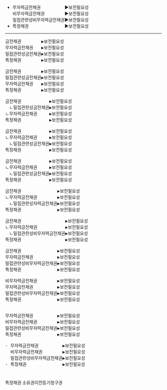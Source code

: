 ﻿<link rel="stylesheet" href="../_res/darkmode.css">




- 무자력금전채권ㅤㅤㅤㅤㅤㅤ▶<span class="r">보전필요성</span>  
  비무자력금전채권ㅤㅤㅤㅤㅤ▶<span class="t">보전필요성</span>  
  밀접관련성비무자력금전채권▶<span class="r">보전필요성</span>  
- 특정채권ㅤㅤㅤㅤㅤㅤㅤㅤㅤ▶<span class="r">보전필요성</span>  

---
<pre>
금전채권ㅤㅤㅤㅤㅤ▶<span class="t">보전필요성</span>  
무자력금전채권ㅤㅤ▶<span class="r">보전필요성</span>  
밀접관련성금전채권▶<span class="r">보전필요성</span>  
특정채권ㅤㅤㅤㅤㅤ▶<span class="r">보전필요성</span>  

금전채권ㅤㅤㅤㅤㅤ▶<span class="t">보전필요성</span>  
밀접관련성금전채권▶<span class="r">보전필요성</span>  
무자력금전채권ㅤㅤ▶<span class="r">보전필요성</span>  
특정채권ㅤㅤㅤㅤㅤ▶<span class="r">보전필요성</span>  

금전채권ㅤㅤㅤㅤㅤㅤㅤ▶<span class="t">보전필요성</span>  
ㅤㄴ밀접관련성금전채권▶<span class="r">보전필요성</span>  
ㄴ무자력금전채권ㅤㅤㅤ▶<span class="r">보전필요성</span>  
특정채권ㅤㅤㅤㅤㅤㅤㅤ▶<span class="r">보전필요성</span>  

금전채권ㅤㅤㅤㅤㅤㅤㅤ▶<span class="t">보전필요성</span>  
ㄴ무자력금전채권ㅤㅤㅤ▶<span class="r">보전필요성</span>  
ㅤㄴ밀접관련성금전채권▶<span class="r">보전필요성</span>  
특정채권ㅤㅤㅤㅤㅤㅤㅤ▶<span class="r">보전필요성</span>  

금전채권ㅤㅤㅤㅤㅤㅤㅤ▶<span class="t">보전필요성</span>  
ㄴ무자력금전채권ㅤㅤㅤ▶<span class="r">보전필요성</span>  
ㅤㄴ밀접관련성금전채권▶<span class="r">보전필요성</span>  
특정채권ㅤㅤㅤㅤㅤㅤㅤ▶<span class="r">보전필요성</span>  

금전채권ㅤㅤㅤㅤㅤㅤㅤㅤㅤ▶<span class="t">보전필요성</span>  
ㄴ무자력금전채권ㅤㅤㅤㅤㅤ▶<span class="r">보전필요성</span>  
ㅤㄴ밀접관련성자력금전채권▶<span class="r">보전필요성</span>  
특정채권ㅤㅤㅤㅤㅤㅤㅤㅤㅤ▶<span class="r">보전필요성</span>  

금전채권ㅤㅤㅤㅤㅤㅤㅤㅤㅤㅤㅤ▶<span class="t">보전필요성</span>  
ㄴ무자력금전채권ㅤㅤㅤㅤㅤㅤㅤ▶<span class="r">보전필요성</span>  
ㅤㄴ밀접관련성비무자력금전채권▶<span class="r">보전필요성</span>  
특정채권ㅤㅤㅤㅤㅤㅤㅤㅤㅤㅤㅤ▶<span class="r">보전필요성</span>  

금전채권ㅤㅤㅤㅤㅤㅤㅤㅤㅤ▶<span class="t">보전필요성</span>  
무자력금전채권ㅤㅤㅤㅤㅤㅤ▶<span class="r">보전필요성</span>  
밀접관련성비무자력금전채권▶<span class="r">보전필요성</span>  
특정채권ㅤㅤㅤㅤㅤㅤㅤㅤㅤ▶<span class="r">보전필요성</span>  

비무자력금전채권ㅤㅤㅤㅤㅤ▶<span class="t">보전필요성</span>  
무자력금전채권ㅤㅤㅤㅤㅤㅤ▶<span class="r">보전필요성</span>  
밀접관련성비무자력금전채권▶<span class="r">보전필요성</span>  
특정채권ㅤㅤㅤㅤㅤㅤㅤㅤㅤ▶<span class="r">보전필요성</span>  


무자력금전채권ㅤㅤㅤㅤㅤㅤ▶<span class="r">보전필요성</span>  
비무자력금전채권ㅤㅤㅤㅤㅤ▶<span class="t">보전필요성</span>  
밀접관련성비무자력금전채권▶<span class="r">보전필요성</span>  
특정채권ㅤㅤㅤㅤㅤㅤㅤㅤㅤ▶<span class="r">보전필요성</span>  

- 무자력금전채권ㅤㅤㅤㅤㅤㅤ▶<span class="r">보전필요성</span>  
  비무자력금전채권ㅤㅤㅤㅤㅤ▶<span class="t">보전필요성</span>  
  밀접관련성비무자력금전채권▶<span class="r">보전필요성</span>  
- 특정채권ㅤㅤㅤㅤㅤㅤㅤㅤㅤ▶<span class="r">보전필요성</span>  
</pre>

#
특정채권
소유권이전등기청구권

